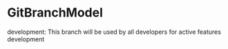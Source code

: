 # GitBranchModel
development: This branch will be used by all developers for active features development
